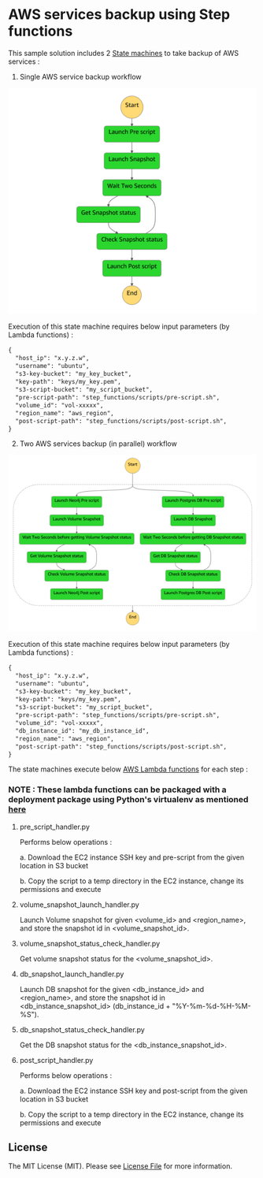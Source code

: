 # AWS services backup using Step functions

This sample solution includes 2 [State machines](https://docs.aws.amazon.com/step-functions/latest/dg/tutorial-creating-lambda-state-machine.html) to take backup of AWS services :

1. Single AWS service backup workflow

![Alt text](https://github.com/sanket-bengali/aws-backup-step-functions/blob/master/images/Neo4j%20backup%20WF.png?raw=True "Custom Volume backup workflow")

Execution of this state machine requires below input parameters (by Lambda functions) :

```
{
  "host_ip": "x.y.z.w",
  "username": "ubuntu",
  "s3-key-bucket": "my_key_bucket",
  "key-path": "keys/my_key.pem",
  "s3-script-bucket": "my_script_bucket",
  "pre-script-path": "step_functions/scripts/pre-script.sh",
  "volume_id": "vol-xxxxx",
  "region_name": "aws_region",
  "post-script-path": "step_functions/scripts/post-script.sh",
}
```

2. Two AWS services backup (in parallel) workflow

![Alt text](https://github.com/sanket-bengali/aws-backup-step-functions/blob/master/images/Myapp%20backup%20WF.png?raw=True "Custom volume and DB backup workflow")

Execution of this state machine requires below input parameters (by Lambda functions) :

```
{
  "host_ip": "x.y.z.w",
  "username": "ubuntu",
  "s3-key-bucket": "my_key_bucket",
  "key-path": "keys/my_key.pem",
  "s3-script-bucket": "my_script_bucket",
  "pre-script-path": "step_functions/scripts/pre-script.sh",
  "volume_id": "vol-xxxxx",
  "db_instance_id": "my_db_instance_id",
  "region_name": "aws_region",
  "post-script-path": "step_functions/scripts/post-script.sh",
}
```

The state machines execute below [AWS Lambda functions](https://docs.aws.amazon.com/lambda/latest/dg/welcome.html) for each step :

### NOTE : These lambda functions can be packaged with a deployment package using Python's virtualenv as mentioned [here](https://aws.amazon.com/blogs/compute/scheduling-ssh-jobs-using-aws-lambda/)

1. pre_script_handler.py

   Performs below operations :
   
   a. Download the EC2 instance SSH key and pre-script from the given location in S3 bucket
   
   b. Copy the script to a temp directory in the EC2 instance, change its permissions and execute
   
2. volume_snapshot_launch_handler.py

   Launch Volume snapshot for given <volume_id> and <region_name>, and store the snapshot id in <volume_snapshot_id>.
   
3. volume_snapshot_status_check_handler.py

   Get volume snapshot status for the <volume_snapshot_id>.
   
4. db_snapshot_launch_handler.py

   Launch DB snapshot for the given <db_instance_id> and <region_name>, and store the snapshot id in <db_instance_snapshot_id> (db_instance_id + "%Y-%m-%d-%H-%M-%S").
   
5. db_snapshot_status_check_handler.py

   Get the DB snapshot status for the <db_instance_snapshot_id>.
   
6. post_script_handler.py

   Performs below operations :
   
   a. Download the EC2 instance SSH key and post-script from the given location in S3 bucket
   
   b. Copy the script to a temp directory in the EC2 instance, change its permissions and execute

## License

The MIT License (MIT). Please see [License File](LICENSE) for more information.
